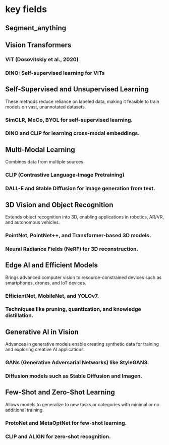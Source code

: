 # key fields

## Segment_anything

## Vision Transformers
### ViT (Dosovitskiy et al., 2020)

### DINO: Self-supervised learning for ViTs

## Self-Supervised and Unsupervised Learning
These methods reduce reliance on labeled data, making it feasible to train models on vast, unannotated datasets.
### SimCLR, MoCo, BYOL for self-supervised learning.

### DINO and CLIP for learning cross-modal embeddings.

## Multi-Modal Learning
Combines data from multiple sources

### CLIP (Contrastive Language-Image Pretraining)
### DALL-E and Stable Diffusion for image generation from text.

## 3D Vision and Object Recognition
Extends object recognition into 3D, enabling applications in robotics, AR/VR, and autonomous vehicles.

### PointNet, PointNet++, and Transformer-based 3D models.

### Neural Radiance Fields (NeRF) for 3D reconstruction.


##  Edge AI and Efficient Models
Brings advanced computer vision to resource-constrained devices such as smartphones, drones, and IoT devices.
### EfficientNet, MobileNet, and YOLOv7.
### Techniques like pruning, quantization, and knowledge distillation.

## Generative AI in Vision
Advances in generative models enable creating synthetic data for training and exploring creative AI applications.

### GANs (Generative Adversarial Networks) like StyleGAN3.

### Diffusion models such as Stable Diffusion and Imagen.

## Few-Shot and Zero-Shot Learning
Allows models to generalize to new tasks or categories with minimal or no additional training.

### ProtoNet and MetaOptNet for few-shot learning.
### CLIP and ALIGN for zero-shot recognition.

